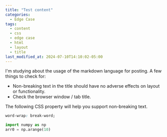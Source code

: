 ```yaml
---
title: "Test content"
categories:
  - Edge Case
tags:
  - content
  - css
  - edge case
  - html
  - layout
  - title
last_modified_at: 2024-07-10T14:10:02-05:00
---
```


I'm studying about the usage of the markdown language for posting.
A few things to check for:

  * Non-breaking text in the title should have no adverse effects on layout or functionality.
  * Check the browser window / tab title.

The following CSS property will help you support non-breaking text.

```css
word-wrap: break-word;
```

```python
import numpy as np
arr0 = np.arange(10)
```

